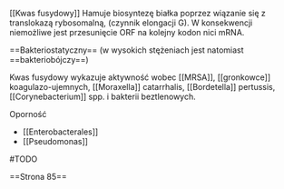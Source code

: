 [[Kwas fusydowy]] Hamuje biosyntezę białka poprzez wiązanie się z translokazą rybosomalną, (czynnik elongacji G).
W konsekwencji niemożliwe jest przesunięcie ORF na kolejny kodon nici mRNA. 

==Bakteriostatyczny== (w wysokich stężeniach jest natomiast ==bakteriobójczy==)

Kwas fusydowy wykazuje aktywność wobec [[MRSA]], [[gronkowce]] koagulazo-ujemnych, [[Moraxella]] catarrhalis, [[Bordetella]] pertussis, [[Corynebacterium]] spp. i bakterii beztlenowych. 

Oporność
- [[Enterobacterales]] 
- [[Pseudomonas]]

#TODO

==Strona 85==